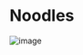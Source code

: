 # Noodles

![image](https://user-images.githubusercontent.com/50277379/138513146-a01f9e59-07e1-49fd-8bcd-40ea0c4f00d8.png)
